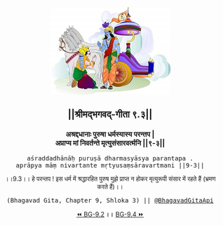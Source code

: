 <center><img src="../../asset/BG.png" alt="#API #bhagavadgitaapi #slok #nodejs #js #api #gitaapi #krishna #hinduism #vedic #ISKCON #shreemadbhagavadgita #technology"/>
<h2>||श्रीमद्‍भगवद्‍-गीता ९.३||</h2>
<h3>अश्रद्दधानाः पुरुषा धर्मस्यास्य परन्तप |<br/>अप्राप्य मां निवर्तन्ते मृत्युसंसारवर्त्मनि ||९-३||</h3>
<pre>aśraddadhānāḥ puruṣā dharmasyāsya parantapa .<br/>aprāpya māṃ nivartante mṛtyusaṃsāravartmani ||9-3||</pre>
<p>।।9.3।। हे परन्तप ! इस धर्म में श्रद्धारहित पुरुष मुझे प्राप्त न होकर मृत्युरूपी संसार में रहते हैं (भ्रमण करते हैं)।।</p>
<pre>(Bhagavad Gita, Chapter 9, Shloka 3) || <a href="https://twitter.com/bhagavadgitaapi">@BhagavadGitaApi</a></pre><a href="../../9/2">⏪  BG-9.2</a><b>        ।।        </b><a href="../../9/4">BG-9.4  ⏩</a></center></center>